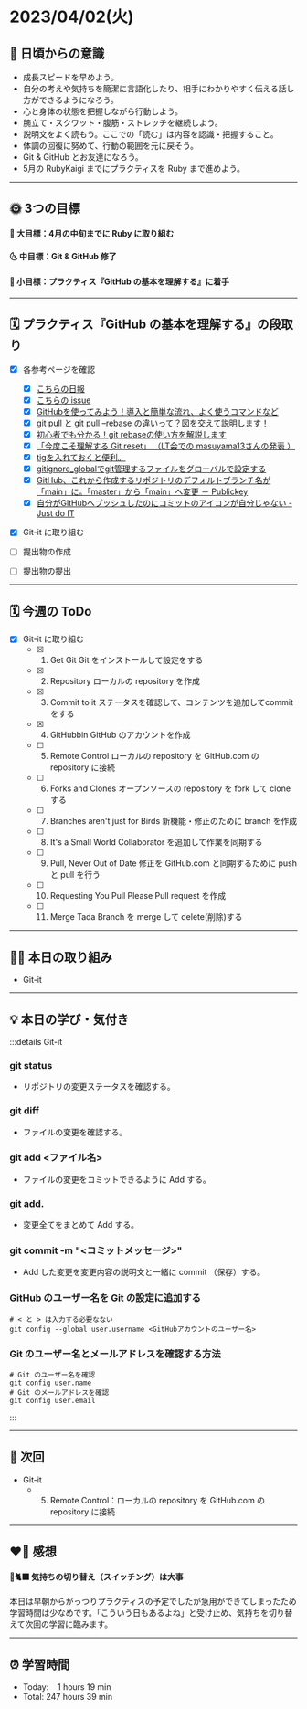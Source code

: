 # 2023/04/02(火)
## 🕺 日頃からの意識
- 成長スピードを早めよう。
- 自分の考えや気持ちを簡潔に言語化したり、相手にわかりやすく伝える話し方ができるようになろう。
- 心と身体の状態を把握しながら行動しよう。
- 腕立て・スクワット・腹筋・ストレッチを継続しよう。
- 説明文をよく読もう。ここでの「読む」は内容を認識・把握すること。
- 体調の回復に努めて、行動の範囲を元に戻そう。
- Git & GitHub とお友達になろう。
- 5月の RubyKaigi までにプラクティスを Ruby まで進めよう。

---


## 🌞 3つの目標
#### 🌝 大目標：4月の中旬までに Ruby に取り組む
#### 🌜 中目標：Git & GitHub 修了
#### 🌚 小目標：プラクティス『GitHub の基本を理解する』に着手

---


## 🗓️ プラクティス『GitHub の基本を理解する』の段取り
- [x] 各参考ページを確認
  - [x] [こちらの日報](https://bootcamp.fjord.jp/reports/24447#comment_48036)
  - [x] [こちらの issue](https://github.com/jlord/patchwork/issues/27932)
  - [x] [GitHubを使ってみよう！導入と簡単な流れ、よく使うコマンドなど](https://wp.yat-net.com/?p=3874)
  - [x] [git pull と git pull –rebase の違いって？図を交えて説明します！](https://kray.jp/blog/git-pull-rebase/)
  - [x] [初心者でも分かる！git rebaseの使い方を解説します](https://liginc.co.jp/web/tool/79390)
  - [x] [「今度こそ理解する Git reset」 （LT会での masuyama13さんの発表 ）](https://speakerdeck.com/masuyama13/git-reset-200822)
  - [x] [tigを入れておくと便利。](https://qiita.com/suino/items/b0dae7e00bd7165f79ea)
  - [x] [gitignore_globalでgit管理するファイルをグローバルで設定する](https://qiita.com/miyarappo/items/66d6212d312a68fa3b99)
  - [x] [GitHub、これから作成するリポジトリのデフォルトブランチ名が「main」に。「master」から「main」へ変更 － Publickey](https://www.publickey1.jp/blog/20/githubmainmastermain.html)
  - [x] [自分がGitHubへプッシュしたのにコミットのアイコンが自分じゃない - Just do IT](https://k-koh.hatenablog.com/entry/2020/02/01/160119)
- [x] Git-it に取り組む
- [ ] 提出物の作成
- [ ] 提出物の提出


---


## 🗓️ 今週の ToDo
- [x] Git-it に取り組む
  - [x] 1. Get Git Git をインストールして設定をする
  - [x] 2. Repository ローカルの repository を作成
  - [x] 3. Commit to it ステータスを確認して、コンテンツを追加してcommitをする
  - [x] 4. GitHubbin GitHub のアカウントを作成
  - [ ] 5. Remote Control ローカルの repository を GitHub.com の repository に接続
  - [ ] 6. Forks and Clones オープンソースの repository を fork して clone する
  - [ ] 7. Branches aren't just for Birds 新機能・修正のために branch を作成
  - [ ] 8. It's a Small World Collaborator を追加して作業を同期する
  - [ ] 9. Pull, Never Out of Date 修正を GitHub.com と同期するために push と pull を行う
  - [ ] 10. Requesting You Pull Please Pull request を作成
  - [ ] 11. Merge Tada Branch を merge して delete(削除)する


---


## ✍🏻 本日の取り組み
- Git-it

---


## 💡 本日の学び・気付き
:::details Git-it
### git status
- リポジトリの変更ステータスを確認する。

### git diff
- ファイルの変更を確認する。

### git add <ファイル名>
- ファイルの変更をコミットできるように Add する。

### git add.
- 変更全てをまとめて Add する。

### git commit -m "<コミットメッセージ>"
- Add した変更を変更内容の説明文と一緒に commit （保存）する。

### GitHub のユーザー名を Git の設定に追加する
```
# < と > は入力する必要なない
git config --global user.username <GitHubアカウントのユーザー名>
```

### Git のユーザー名とメールアドレスを確認する方法
```
# Git のユーザー名を確認
git config user.name
# Git のメールアドレスを確認
git config user.email
```



:::

---


## 📍 次回
-  Git-it
   - 5. Remote Control：ローカルの repository を GitHub.com の repository に接続

---


## ❤️‍🔥 感想
#### 🐙🐈‍⬛ 気持ちの切り替え（スイッチング）は大事
本日は早朝からがっつりプラクティスの予定でしたが急用ができてしまったため学習時間は少なめです。「こういう日もあるよね」と受け止め、気持ちを切り替えて次回の学習に臨みます。

---

## ⏰ 学習時間
- Today:&nbsp;&nbsp;&nbsp; 1 hours 19 min
- Total: 247 hours 39 min
